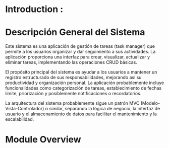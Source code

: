 # Introduction :

# Descripción General del Sistema

Este sistema es una aplicación de gestión de tareas (task manager) que permite a los usuarios organizar y dar seguimiento a sus actividades. La aplicación proporciona una interfaz para crear, visualizar, actualizar y eliminar tareas, implementando las operaciones CRUD básicas.

El propósito principal del sistema es ayudar a los usuarios a mantener un registro estructurado de sus responsabilidades, mejorando así su productividad y organización personal. La aplicación probablemente incluye funcionalidades como categorización de tareas, establecimiento de fechas límite, priorización y posiblemente notificaciones o recordatorios.

La arquitectura del sistema probablemente sigue un patrón MVC (Modelo-Vista-Controlador) o similar, separando la lógica de negocio, la interfaz de usuario y el almacenamiento de datos para facilitar el mantenimiento y la escalabilidad.
# Module Overview
